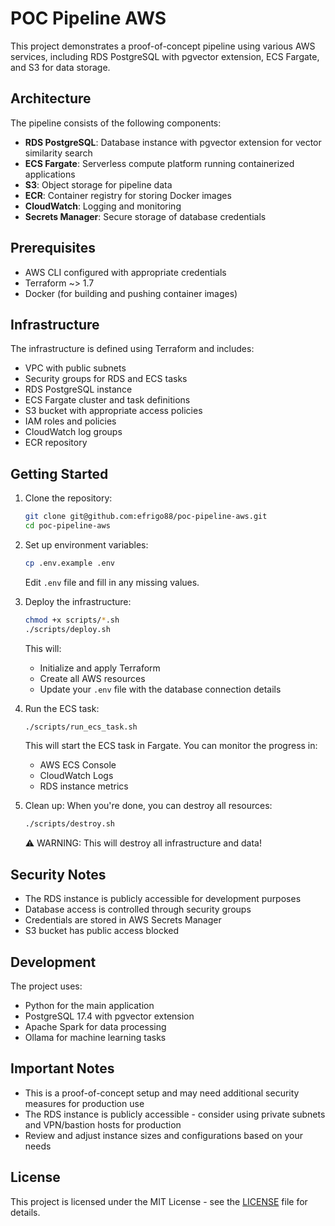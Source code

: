 # POC Pipeline AWS

This project demonstrates a proof-of-concept pipeline using various AWS services, including RDS PostgreSQL with pgvector extension, ECS Fargate, and S3 for data storage.

## Architecture

The pipeline consists of the following components:

- **RDS PostgreSQL**: Database instance with pgvector extension for vector similarity search
- **ECS Fargate**: Serverless compute platform running containerized applications
- **S3**: Object storage for pipeline data
- **ECR**: Container registry for storing Docker images
- **CloudWatch**: Logging and monitoring
- **Secrets Manager**: Secure storage of database credentials

## Prerequisites

- AWS CLI configured with appropriate credentials
- Terraform ~> 1.7
- Docker (for building and pushing container images)

## Infrastructure

The infrastructure is defined using Terraform and includes:

- VPC with public subnets
- Security groups for RDS and ECS tasks
- RDS PostgreSQL instance
- ECS Fargate cluster and task definitions
- S3 bucket with appropriate access policies
- IAM roles and policies
- CloudWatch log groups
- ECR repository

## Getting Started

1. Clone the repository:

   ```bash
   git clone git@github.com:efrigo88/poc-pipeline-aws.git
   cd poc-pipeline-aws
   ```

2. Set up environment variables:

   ```bash
   cp .env.example .env
   ```

   Edit `.env` file and fill in any missing values.

3. Deploy the infrastructure:

   ```bash
   chmod +x scripts/*.sh
   ./scripts/deploy.sh
   ```

   This will:

   - Initialize and apply Terraform
   - Create all AWS resources
   - Update your `.env` file with the database connection details

4. Run the ECS task:

   ```bash
   ./scripts/run_ecs_task.sh
   ```

   This will start the ECS task in Fargate. You can monitor the progress in:

   - AWS ECS Console
   - CloudWatch Logs
   - RDS instance metrics

5. Clean up:
   When you're done, you can destroy all resources:
   ```bash
   ./scripts/destroy.sh
   ```
   ⚠️ WARNING: This will destroy all infrastructure and data!

## Security Notes

- The RDS instance is publicly accessible for development purposes
- Database access is controlled through security groups
- Credentials are stored in AWS Secrets Manager
- S3 bucket has public access blocked

## Development

The project uses:

- Python for the main application
- PostgreSQL 17.4 with pgvector extension
- Apache Spark for data processing
- Ollama for machine learning tasks

## Important Notes

- This is a proof-of-concept setup and may need additional security measures for production use
- The RDS instance is publicly accessible - consider using private subnets and VPN/bastion hosts for production
- Review and adjust instance sizes and configurations based on your needs

## License

This project is licensed under the MIT License - see the [LICENSE](LICENSE) file for details.
